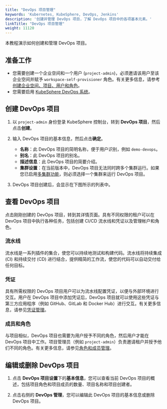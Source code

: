 ```yaml
---
title: "DevOps 项目管理"
keywords: 'Kubernetes, KubeSphere, DevOps, Jenkins'
description: '创建并管理 DevOps 项目，了解 DevOps 项目中的各项基本元素。'
linkTitle: "DevOps 项目管理"
weight: 11120
---
```


本教程演示如何创建和管理 DevOps 项目。

## 准备工作

- 您需要创建一个企业空间和一个用户 (`project-admin`)，必须邀请该用户至该企业空间并赋予 `workspace-self-provisioner` 角色。有关更多信息，请参考[创建企业空间、项目、用户和角色](../../../quick-start/create-workspace-and-project/)。
- 您需要启用 [KubeSphere DevOps 系统](../../../pluggable-components/devops/)。

## 创建 DevOps 项目

1. 以 `project-admin` 身份登录 KubeSphere 控制台，转到 **DevOps 项目**，然后点击**创建**。

2. 输入 DevOps 项目的基本信息，然后点击**确定**。

   - **名称**：此 DevOps 项目的简明名称，便于用户识别，例如 `demo-devops`。
   - **别名**：此 DevOps 项目的别名。
   - **描述信息**：此 DevOps 项目的简要介绍。
   - **集群设置**：在当前版本中，DevOps 项目无法同时跨多个集群运行。如果您已启用[多集群功能](../../../multicluster-management/)，则必须选择一个集群来运行 DevOps 项目。

3. DevOps 项目创建后，会显示在下图所示的列表中。

## 查看 DevOps 项目

点击刚刚创建的 DevOps 项目，转到其详情页面。具有不同权限的租户可以在 DevOps 项目中执行各种任务，包括创建 CI/CD 流水线和凭证以及管理帐户和角色。

### 流水线

流水线是一系列插件的集合，使您可以持续地测试和构建代码。流水线将持续集成 (CI) 和持续交付 (CD) 进行结合，提供精简的工作流，使您的代码可以自动交付给任何目标。

### 凭证

具有所需权限的 DevOps 项目用户可以为流水线配置凭证，以便与外部环境进行交互。用户在 DevOps 项目中添加凭证后，DevOps 项目就可以使用这些凭证与第三方应用程序（例如 GitHub、GitLab 和 Docker Hub）进行交互。有关更多信息，请参见[凭证管理](../../how-to-use/devops-settings/credential-management/)。

### 成员和角色

与项目相似，DevOps 项目也需要为用户授予不同的角色，然后用户才能在 DevOps 项目中工作。项目管理员（例如 `project-admin`）负责邀请租户并授予他们不同的角色。有关更多信息，请参见[角色和成员管理](../../how-to-use/devops-settings/role-and-member-management/)。

## 编辑或删除 DevOps 项目

1. 点击 **DevOps 项目设置**下的**基本信息**，您可以查看当前 DevOps 项目的概述，包括项目角色和项目成员的数量、项目名称和项目创建者。

2. 点击右侧的 **DevOps 管理**，您可以编辑此 DevOps 项目的基本信息或删除 DevOps 项目。